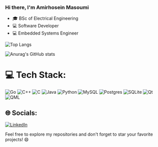 ### Hi there, I'm Amirhosein Masoumi
- 🎓 BSc of Electrical Engineering
- 💻 Software Developer
- 💻 Embedded Systems Engineer

![Top Langs](https://github-readme-stats.vercel.app/api/top-langs/?username=amirhoseinmasoumi&layout=compact&theme=cobalt)

![Anurag's GitHub stats](https://github-readme-stats.vercel.app/api?username=amirhoseinmasoumi&show_icons=true&theme=cobalt)


# 💻 Tech Stack:
![Go](https://img.shields.io/badge/go-%2300599C.svg?style=for-the-badge) ![C++](https://img.shields.io/badge/c++-%2300599C.svg?style=for-the-badge&logo=c%2B%2B&logoColor=white) ![C](https://img.shields.io/badge/c-%2300599C.svg?style=for-the-badge&logo=c&logoColor=white) ![Java](https://img.shields.io/badge/java-%23ED8B00.svg?style=for-the-badge&logo=java&logoColor=white) ![Python](https://img.shields.io/badge/python-3670A0?style=for-the-badge&logo=python&logoColor=ffdd54)  ![MySQL](https://img.shields.io/badge/mysql-%2300f.svg?style=for-the-badge&logo=mysql&logoColor=white) ![Postgres](https://img.shields.io/badge/postgres-%23316192.svg?style=for-the-badge&logo=postgresql&logoColor=white) ![SQLite](https://img.shields.io/badge/sqlite-%2307405e.svg?style=for-the-badge&logo=sqlite&logoColor=white) ![Qt](https://img.shields.io/badge/qt-%2307405e.svg?style=for-the-badge) ![QML](https://img.shields.io/badge/qml-%2307405e.svg?style=for-the-badge) 


## 🌐 Socials:
[![LinkedIn](https://img.shields.io/badge/LinkedIn-%230077B5.svg?logo=linkedin&logoColor=white)](https://linkedin.com/in/amirhosein-masoumi-94204a1b9/)  

Feel free to explore my repositories and don't forget to star your favorite projects! 😄
